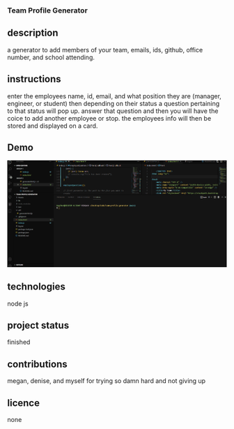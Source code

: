 ### Team Profile Generator

## description
a generator to add members of your team, emails, ids, github, office number, and school attending.

## instructions
enter the employees name, id, email, and what position they are (manager, engineer, or student) then depending on their status a question pertaining to that status will pop up. answer that question and then you will have the coice to add another employee or stop. the employees info will then be stored and displayed on a card.

## Demo
![load page](./assets/teamGenerator.gif)

## technologies
node js

## project status
finished

## contributions
megan, denise, and myself for trying so damn hard and not giving up

## licence 
none

